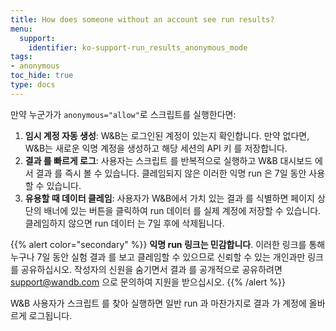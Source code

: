 ```yaml
---
title: How does someone without an account see run results?
menu:
  support:
    identifier: ko-support-run_results_anonymous_mode
tags:
- anonymous
toc_hide: true
type: docs
---
```


만약 누군가가 `anonymous="allow"`로 스크립트를 실행한다면:

1. **임시 계정 자동 생성**: W&B는 로그인된 계정이 있는지 확인합니다. 만약 없다면, W&B는 새로운 익명 계정을 생성하고 해당 세션의 API 키 를 저장합니다.
2. **결과 를 빠르게 로그**: 사용자는 스크립트 를 반복적으로 실행하고 W&B 대시보드 에서 결과 를 즉시 볼 수 있습니다. 클레임되지 않은 이러한 익명 run 은 7일 동안 사용할 수 있습니다.
3. **유용할 때 데이터 클레임**: 사용자가 W&B에서 가치 있는 결과 를 식별하면 페이지 상단의 배너에 있는 버튼을 클릭하여 run 데이터 를 실제 계정에 저장할 수 있습니다. 클레임하지 않으면 run 데이터 는 7일 후에 삭제됩니다.

{{% alert color="secondary" %}}
**익명 run 링크는 민감합니다**. 이러한 링크를 통해 누구나 7일 동안 실험 결과 를 보고 클레임할 수 있으므로 신뢰할 수 있는 개인과만 링크를 공유하십시오. 작성자의 신원을 숨기면서 결과 를 공개적으로 공유하려면 support@wandb.com 으로 문의하여 지원을 받으십시오.
{{% /alert %}}

W&B 사용자가 스크립트 를 찾아 실행하면 일반 run 과 마찬가지로 결과 가 계정에 올바르게 로그됩니다.
